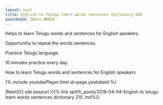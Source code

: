 ```yaml
---
layout: post
title: English to Telugu learn words sentences dictionary 564 
youtubeId: ZGXvs-NRDEA
---
```

 
 
Helps to learn Telugu words and sentences for English speakers.

Opportunitiy to repeat the words sentences. 

Practice Telugu language. 
 
10 minutes practice every day. 
 
How to learn Telugu words and sentences for English speakers 
 
{% include youtubePlayer.html id=page.youtubeId %}
 
 
[Next]({{ site.baseurl }}{% link  split1/_posts/2018-04-04-English to telugu learn words sentences dictionary 210 .md%})
 
